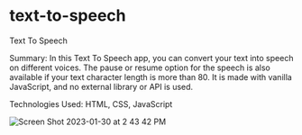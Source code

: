 # text-to-speech

Text To Speech

Summary: In this Text To Speech app, you can convert your text into speech on different voices. The pause or resume option for the speech is also available if your text character length is more than 80. It is made with vanilla JavaScript, and no external library or API is used.

Technologies Used: HTML, CSS, JavaScript

![Screen Shot 2023-01-30 at 2 43 42 PM](https://user-images.githubusercontent.com/97071278/215579548-3ce66024-794b-480f-87d6-25ab166adc2f.png)

